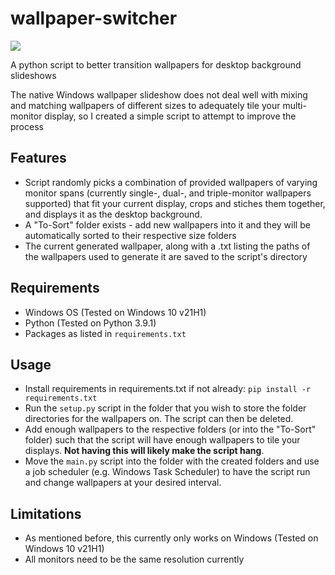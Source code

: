 # wallpaper-switcher

![](https://i.imgur.com/XxFeOvd.png)

A python script to better transition wallpapers for desktop background slideshows

The native Windows wallpaper slideshow does not deal well with mixing and matching wallpapers of different sizes to adequately tile your multi-monitor display, so I created a simple script to attempt to improve the process

## Features
- Script randomly picks a combination of provided wallpapers of varying monitor spans (currently single-, dual-, and triple-monitor wallpapers supported) that fit your current display, crops and stiches them together, and displays it as the desktop background.
- A "To-Sort" folder exists - add new wallpapers into it and they will be automatically sorted to their respective size folders
- The current generated wallpaper, along with a .txt listing the paths of the wallpapers used to generate it are saved to the script's directory

## Requirements
- Windows OS (Tested on Windows 10 v21H1)
- Python (Tested on Python 3.9.1)
- Packages as listed in `requirements.txt`

## Usage
- Install requirements in requirements.txt if not already: `pip install -r requirements.txt`
- Run the `setup.py` script in the folder that you wish to store the folder directories for the wallpapers on. The script can then be deleted.
- Add enough wallpapers to the respective folders (or into the "To-Sort" folder) such that the script will have enough wallpapers to tile your displays. **Not having this will likely make the script hang**.
- Move the `main.py` script into the folder with the created folders and use a job scheduler (e.g. Windows Task Scheduler) to have the script run and change wallpapers at your desired interval.

## Limitations

- As mentioned before, this currently only works on Windows (Tested on Windows 10 v21H1)
- All monitors need to be the same resolution currently